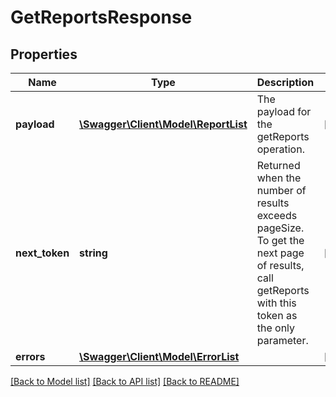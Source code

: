 # GetReportsResponse

## Properties
Name | Type | Description | Notes
------------ | ------------- | ------------- | -------------
**payload** | [**\Swagger\Client\Model\ReportList**](ReportList.md) | The payload for the getReports operation. | [optional] 
**next_token** | **string** | Returned when the number of results exceeds pageSize. To get the next page of results, call getReports with this token as the only parameter. | [optional] 
**errors** | [**\Swagger\Client\Model\ErrorList**](ErrorList.md) |  | [optional] 

[[Back to Model list]](../README.md#documentation-for-models) [[Back to API list]](../README.md#documentation-for-api-endpoints) [[Back to README]](../README.md)


